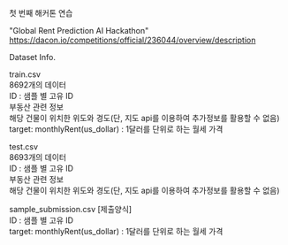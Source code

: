 첫 번째 해커톤 연습  
  

"Global Rent Prediction AI Hackathon"   
https://dacon.io/competitions/official/236044/overview/description  
  
Dataset Info.

train.csv  
8692개의 데이터  
ID : 샘플 별 고유 ID  
부동산 관련 정보  
해당 건물이 위치한 위도와 경도(단, 지도 api를 이용하여 추가정보를 활용할 수 없음)  
target: monthlyRent(us_dollar) : 1달러를 단위로 하는 월세 가격  
 

test.csv  
8693개의 데이터  
ID : 샘플 별 고유 ID  
부동산 관련 정보  
해당 건물이 위치한 위도와 경도(단, 지도 api를 이용하여 추가정보를 활용할 수 없음)  
 

sample_submission.csv [제출양식]  
ID : 샘플 별 고유 ID  
target: monthlyRent(us_dollar) : 1달러를 단위로 하는 월세 가격  

